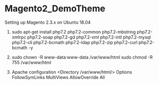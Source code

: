# Magento2_DemoTheme

Setting up Magento 2.3.x on Ubuntu 18.04

1.  sudo apt-get install php7.2 php7.2-common php7.2-mbstring php7.2-xmlrpc php7.2-soap php7.2-gd php7.2-xml php7.2-intl php7.2-mysql php7.2-cli php7.2-bcmath php7.2-ldap php7.2-zip php7.2-curl php7.2-bcmath -y

2.  sudo chown -R www-data:www-data /var/www/html
    sudo chmod -R 755 /var/www/html
    
3.  Apache configuration
    <Directory /var/www/html/>
        Options FollowSymLinks MultiViews
        AllowOverride All
     </Directory>
